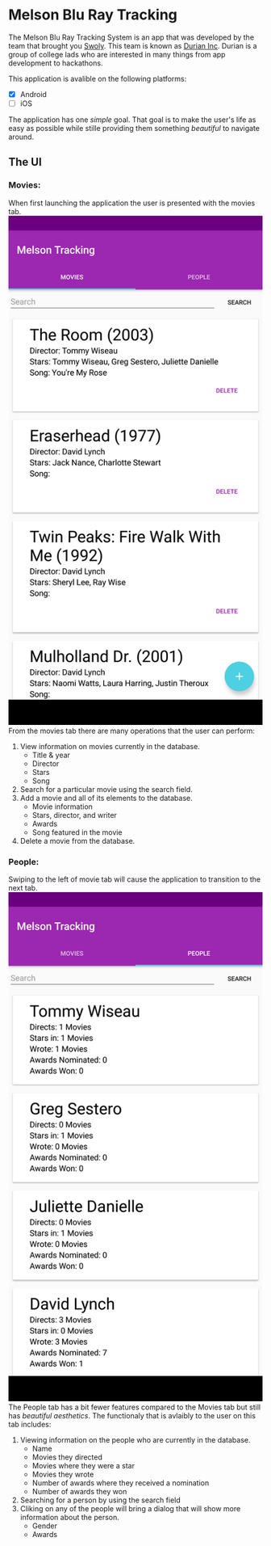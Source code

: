 # Melson Blu Ray Tracking
The Melson Blu Ray Tracking System is an app that was developed by the team that brought you [Swoly](https://play.google.com/store/apps/details?id=com.tripidevs.swoly). This team is known as [Durian Inc](https://github.com/durian-inc). Durian is a group of college lads who are interested in many things from app development to hackathons.

This application is avalible on the following platforms:
- [x] Android
- [ ] iOS

The application has one *simple* goal. That goal is to make the user's life as easy as possible while stille providing them something *_beautiful_* to navigate around.

## The UI
### Movies:
When first launching the application the user is presented with the movies tab.
![Movies](app/src/main/res/raw/Movies.png)
From the movies tab there are many operations that the user can perform:
1. View information on movies currently in the database.
    - Title & year
    - Director
    - Stars
    - Song 
1. Search for a particular movie using the search field.
1. Add a movie and all of its elements to the database.
    - Movie information
    - Stars, director, and writer
    - Awards
    - Song featured in the movie
1. Delete a movie from the database.

### People:
Swiping to the left of movie tab will cause the application to transition to the next tab. 
![People](app/src/main/res/raw/person.png)
The People tab has a bit fewer features compared to the Movies tab but still has *_beautiful_* _aesthetics_. The functionaly that is avlaibly to the user on this tab includes:
1. Viewing information on the people who are currently in the database.
    - Name
    - Movies they directed
    - Movies where they were a star
    - Movies they wrote
    - Number of awards where they received a nomination 
    - Number of awards they won
1. Searching for a person by using the search field
1. Cliking on any of the people will bring a dialog that will show more information about the person.
    -  Gender
    - Awards